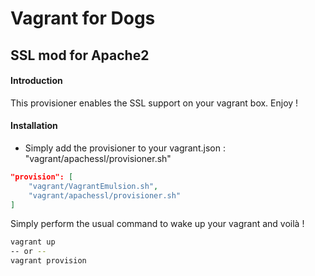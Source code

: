 # Vagrant for Dogs

## SSL mod for Apache2

#### Introduction

This provisioner enables the SSL support on your vagrant box. Enjoy !

#### Installation

* Simply add the provisioner to your vagrant.json : "vagrant/apachessl/provisioner.sh"

```json
"provision": [
    "vagrant/VagrantEmulsion.sh",
    "vagrant/apachessl/provisioner.sh"
]
```

Simply perform the usual command to wake up your vagrant and voilà !

```bash
vagrant up
-- or --
vagrant provision
```